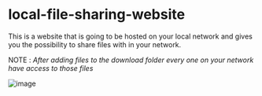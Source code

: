 # local-file-sharing-website
This is a website that is going to be hosted on your local network and gives you the possibility to share files with in your network.


NOTE : *After adding files to the *download* folder every one on your network have access to those files*


<file>![image](https://github.com/BulletCrystal/local-file-sharing-website/assets/147440293/dcfe151e-4769-45c3-9ffc-67defde470a3)
</file>
